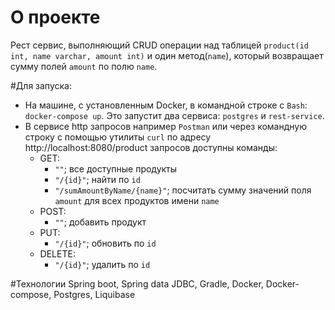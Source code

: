 # О проекте
Рест сервис, выполняющий CRUD операции над таблицей `product(id int, name varchar, amount int)` и один метод(`name`), который возвращает сумму полей `amount` по полю `name`.

#Для запуска:
- На машине, с установленным Docker, в командной строке с `Bash`: `docker-compose up`. Это запустит два сервиса: `postgres` и `rest-service`.
- В сервисе http запросов например `Postman` или через командную строку с помощью утилиты `curl` по адресу http://localhost:8080/product запросов доступны команды:
    - GET: 
      - `""`; все доступные продукты
      - `"/{id}"`; найти по `id`
      - `"/sumAmountByName/{name}"`; посчитать сумму значений поля `amount` для всех продуктов имени `name`
    - POST:
      - `""`; добавить продукт
    - PUT: 
      - `"/{id}"`; обновить по `id` 
    - DELETE: 
      - `"/{id}"`; удалить по `id`
    
#Технологии
Spring boot, Spring data JDBC, Gradle, Docker, Docker-compose, Postgres, Liquibase
